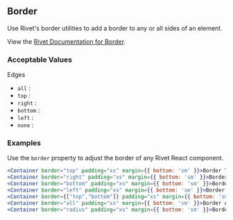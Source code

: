 ## Border
Use Rivet's border utilities to add a border to any or all sides of an element.

View the [Rivet Documentation for Border](https://rivet.uits.iu.edu/components/utilities/border/).

### Acceptable Values
Edges
- `all` :
- `top` :
- `right` :
- `bottom` :
- `left` :
- `none` :

### Examples

Use the `border` property to adjust the border of any Rivet React component.

```jsx
<Container border="top" padding="xs" margin={{ bottom: 'sm' }}>Border Top</Container>
<Container border="right" padding="xs" margin={{ bottom: 'sm' }}>Border Right</Container>
<Container border="bottom" padding="xs" margin={{ bottom: 'sm' }}>Border Bottom</Container>
<Container border="left" padding="xs" margin={{ bottom: 'sm' }}>Border Left</Container>
<Container border={["top","bottom"]} padding="xs" margin={{ bottom: 'sm' }}>Border Top and Border Bottom</Container>
<Container border="all" padding="xs" margin={{ bottom: 'sm' }}>Border All</Container>
<Container border="radius" padding="xs" margin={{ bottom: 'sm' }}>Border Radius</Container>
```